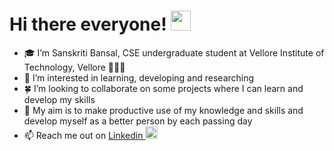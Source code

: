 # Hi there everyone! <img src="https://c.tenor.com/z2xJqhCpneIAAAAM/wave-hand.gif" height="32px">

- 🎓 I’m Sanskriti Bansal, CSE undergraduate student at Vellore Institute of Technology, Vellore 👩🏻‍🎓
- 🌟 I’m interested in learning, developing and researching
- 🍀 I’m looking to collaborate on some projects where I can learn and develop my skills
- 🌸 My aim is to make productive use of my knowledge and skills and develop myself as a better person by each passing day
- 📫 Reach me out on <a href= "https://www.linkedin.com/in/sanskriti-bansal-97aa30217/">Linkedin <img src="https://encrypted-tbn0.gstatic.com/images?q=tbn:ANd9GcRA4QG3aTZRaqY1Q5MzX9j-XWuYVm0tX9tP2Q&usqp=CAU" width="20px"></a>

<!--
# Technologies and Tools 🧰
![](https://img.shields.io/badge/python-informational?style=for-the-badge&logo=python&logoColor=white&color=03355e)  ![](https://img.shields.io/badge/html5-informational?style=for-the-badge&logo=html5&logoColor=white&color=c22404)  ![](https://img.shields.io/badge/css3-informational?style=for-the-badge&logo=css3&logoColor=white&color=0088ff)  ![](https://img.shields.io/badge/C++-informational?style=for-the-badge&logo=c%2B%2B&logoColor=white&color=black)  ![](https://img.shields.io/badge/c-informational?style=for-the-badge&logo=c&logoColor=white&color=black)  ![](https://img.shields.io/badge/MySql-informational?style=for-the-badge&logo=mysql&logoColor=white&color=066106)  ![](https://img.shields.io/badge/R-informational?style=for-the-badge&logo=R&logoColor=white&color=035ba3)

# GitHub Stats 📈
![Sanskriti's GitHub stats](https://github-readme-stats.vercel.app/api?username=sb-0709&show_icons=true&theme=radical)

[![Top Langs](https://github-readme-stats.vercel.app/api/top-langs/?username=sb-0709&layout=compact&theme=radical)](https://github.com/sb-0709/github-readme-stats)

## GitHub Contributions
[![Sanskriti's GitHub Streak](https://github-readme-streak-stats.herokuapp.com/?user=sb-0709&theme=dark)](https://git.io/streak-stats)

[![Sanskriti's github activity graph](https://activity-graph.herokuapp.com/graph?username=sb-0709&theme=react-dark)](https://github.com/sb-0709/github-readme-activity-graph)

# To Connect  <img src="https://encrypted-tbn0.gstatic.com/images?q=tbn:ANd9GcS-WrIA8qT2Phexu7QUoBxEL4WOMRD3-DEG511ix8rVNF78uSA6E9NQYsqaeBwIHd7ij94&usqp=CAU" width="30px"></img>

<a href="https://www.instagram.com/sanskriti_0721/?hl=en"><img src="https://user-images.githubusercontent.com/76274143/155100506-428f8a14-f55e-488f-b59c-104a94828913.png" title="instagram" width="40px" hspace="15"></img></a>
<a href="https://www.linkedin.com/in/sanskriti-bansal-97aa30217/"><img src="https://cdn-icons.flaticon.com/png/128/3992/premium/3992606.png?token=exp=1645524928~hmac=4e0db6c9483b9abd1accf934844cf04e" title="linkedin" width="40px" hspace="15"></img></a>
<a href="mailto:sanskritibansal007@gmail.com"><img src="https://cdn-icons-png.flaticon.com/128/732/732200.png" title="gmail" width="40px" hspace="15"></img></a>
<a href="https://medium.com/@sanskritibansal007"><img src="https://cdn-icons-png.flaticon.com/512/2111/2111543.png" title="medium" width="40px" hspace="15"></img></a>
<a href=""><img src="https://www.genengnews.com/wp-content/uploads/2019/03/BestApps_ResearchGate.jpg" title="ResearchGate" width="40px" hspace="15"></img></a>
<a href="https://www.hackerrank.com/sanskriti_bansa1"><img src="https://is2-ssl.mzstatic.com/image/thumb/Music128/v4/e3/05/1b/e3051b03-d132-df20-c4be-980616c45b02/source/1200x630bb.jpg" title="hackerrank" width="40px" hspace="15"></img></a>
<a href="https://www.hackerearth.com/@sanskriti.bansal2020"><img src= "https://camo.githubusercontent.com/0d8e111fa2d1f1743ca909becc6448691f0d2ee3935a2d3ad82d260f0b046311/68747470733a2f2f75706c6f61642e77696b696d656469612e6f72672f77696b6970656469612f636f6d6d6f6e732f652f65382f4861636b657245617274685f6c6f676f2e706e67" title="hackerEarth" width="40px" hspace="15"></img></a>
<a href="https://www.codechef.com/users/sans0721"><img src="https://icons-for-free.com/iconfiles/png/512/codechef-1324440139527402917.png" title="codechef" width="40px" hspace="15"></img></a>
<a href="https://leetcode.com/sanskriti_b_711/"><img src="https://cdn.iconscout.com/icon/free/png-256/leetcode-3521542-2944960.png" title="leetcode" width="40px" hspace="15"></img></a>
-->


<!---🌱 I’m currently learning .... 

[![Sanskriti's GitHub stats](https://github-readme-stats.vercel.app/api?username=sb-0709)](https://github.com/sb-0709/github-readme-stats)

if I wanna hide some content in the stats.....
![Sanskriti's GitHub stats](https://github-readme-stats.vercel.app/api?username=sb-0709&hide=contribs,prs)
--->

<!---
sb-0709/sb-0709 is a ✨ special ✨ repository because its `README.md` (this file) appears on your GitHub profile.
--->
